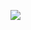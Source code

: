 [![](https://mermaid.ink/img/pako:eNqtVMFy0zAQ_RWNzokT2yVpfOiJDgxDyyE5gTlspLUtaktGWod2Mvl3VnGaYegAA8Qn6e3q7dPTevdSOY2ykAG_DmgVvjZQe-hKK_jrwZNRpgdLYuvdt4D-ZYDBXcTHyCltenMz4oV4c7sRDVEfitks0KANhkSFpME2GPtgksrM8BG6vkXo-1noYSQCRWYHhGf-CI5rJj-VKcTbzd17oZ0aOrQ0Jml8cfZi2pIv4c_yftRHDYp3sIO18qYnUZkWf6kywpdR2oGxHP4HrXzo9yLHwL1jyJu6IeEqcWbYMMNpIwJxkwSBj6gGMrb-2YrYeIwBm4KkGgxjwvrDvai86467y76fBooP6Ozf2fJpz1otcX8VopSEgaiUE8FsGIFsnuXTdD5N002aFvlVkS2TVZ5-LKU4TESSJOLz_5s5unjySEHbbkE9iGqwzOjsaKNHq9GPKZYpg5zIDj33guYffB9rsfwGOyxlFK6xgqHlu5T2wKkwkFs_WSUL8gNO5NDHG57mgSwqaMMZvdWGnD-DrQOuLIu9pKc-TpPaBGJKtq0ydcQH3zL8_FQxnNSGmmGbKNfNgtENN0uzWy1mi2xxDVmOi2UOr_Jcq226uq6yq7TSy3magTwcJhKP9e_G0XWcYIfvbrmmhw?type=png)](https://mermaid.live/edit#pako:eNqtVMFy0zAQ_RWNzokT2yVpfOiJDgxDyyE5gTlspLUtaktGWod2Mvl3VnGaYegAA8Qn6e3q7dPTevdSOY2ykAG_DmgVvjZQe-hKK_jrwZNRpgdLYuvdt4D-ZYDBXcTHyCltenMz4oV4c7sRDVEfitks0KANhkSFpME2GPtgksrM8BG6vkXo-1noYSQCRWYHhGf-CI5rJj-VKcTbzd17oZ0aOrQ0Jml8cfZi2pIv4c_yftRHDYp3sIO18qYnUZkWf6kywpdR2oGxHP4HrXzo9yLHwL1jyJu6IeEqcWbYMMNpIwJxkwSBj6gGMrb-2YrYeIwBm4KkGgxjwvrDvai86467y76fBooP6Ozf2fJpz1otcX8VopSEgaiUE8FsGIFsnuXTdD5N002aFvlVkS2TVZ5-LKU4TESSJOLz_5s5unjySEHbbkE9iGqwzOjsaKNHq9GPKZYpg5zIDj33guYffB9rsfwGOyxlFK6xgqHlu5T2wKkwkFs_WSUL8gNO5NDHG57mgSwqaMMZvdWGnD-DrQOuLIu9pKc-TpPaBGJKtq0ydcQH3zL8_FQxnNSGmmGbKNfNgtENN0uzWy1mi2xxDVmOi2UOr_Jcq226uq6yq7TSy3magTwcJhKP9e_G0XWcYIfvbrmmhw)